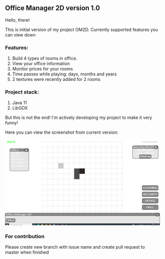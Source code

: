 ## Office Manager 2D version 1.0
Hello, there!

This is initial version of my project OM2D. Currently supported features you can view down
### Features:

1) Build 4 types of rooms in office.
2) View your office information
3) Monitor prices for your rooms
4) Time passes while playing: days, months and years 
5) 2 textures were recently added for 2 rooms

### Project stack:

1) Java 11
2) LibGDX

But this is not the end! I'm actively developing my project to make it very funny!

Here you can view the screenshot from current version:

![Game Snippet on initial version](assets/game_snippet.png "Game Snippet")

### For contribution
Please create new branch with issue name and create pull request to master when finished
